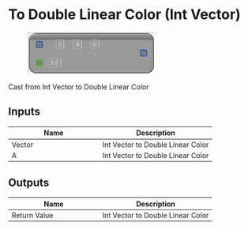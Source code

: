 # To Double Linear Color (Int Vector)

<div align="left" data-full-width="false"><figure><img src="../../../../api/Math/Conversions/To_Double_Linear_Color_(Int_Vector).png" alt=""><figcaption></figcaption></figure></div>

Cast from Int Vector to Double Linear Color

## Inputs

<table><thead><tr><th width="170">Name</th><th>Description</th></tr></thead><tbody><tr><td>Vector</td><td>Int Vector to Double Linear Color</td></tr><tr><td>A</td><td>Int Vector to Double Linear Color</td></tr></tbody></table>

## Outputs

<table><thead><tr><th width="170">Name</th><th>Description</th></tr></thead><tbody><tr><td>Return Value</td><td>Int Vector to Double Linear Color</td></tr></tbody></table>
